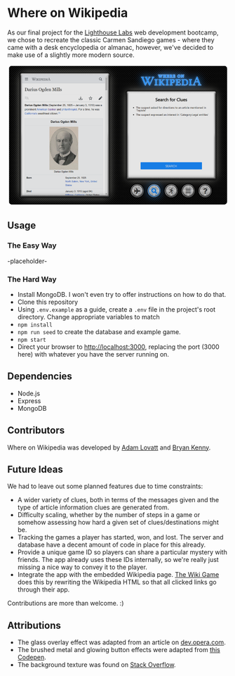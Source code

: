 # Where on Wikipedia

As our final project for the [Lighthouse Labs](https://www.lighthouselabs.ca) web development bootcamp, we chose to recreate the classic Carmen Sandiego games - where they came with a desk encyclopedia or almanac, however, we've decided to make use of a slightly more modern source.

![Where on Wikipedia](public/assets/screenshot.png)

## Usage

### The Easy Way
-placeholder-

### The Hard Way

- Install MongoDB. I won't even try to offer instructions on how to do that.
- Clone this repository
- Using `.env.example` as a guide, create a `.env` file in the project's root directory. Change appropriate variables to match
- `npm install`
- `npm run seed` to create the database and example game.
- `npm start`
- Direct your browser to [http://localhost:3000](http://localhost:3000), replacing the port (3000 here) with whatever you have the server running on.

## Dependencies

- Node.js
- Express
- MongoDB

## Contributors

Where on Wikipedia was developed by [Adam Lovatt](https://github.com/jalovatt/) and [Bryan Kenny](https://github.com/bryankenny).

## Future Ideas

We had to leave out some planned features due to time constraints:

- A wider variety of clues, both in terms of the messages given and the type of article information clues are generated from.
- Difficulty scaling, whether by the number of steps in a game or somehow assessing how hard a given set of clues/destinations might be.
- Tracking the games a player has started, won, and lost. The server and database have a decent amount of code in place for this already.
- Provide a unique game ID so players can share a particular mystery with friends. The app already uses these IDs internally, so we're really just missing a nice way to convey it to the player.
- Integrate the app with the embedded Wikipedia page. [The Wiki Game](https://www.thewikigame.com) does this by rewriting the Wikipedia HTML so that all clicked links go through their app.

Contributions are more than welcome. :)

## Attributions

- The glass overlay effect was adapted from an article on [dev.opera.com](https://dev.opera.com/articles/beautiful-ui-styling-with-css3/#glassbox).
- The brushed metal and glowing button effects were adapted from [this Codepen](https://codepen.io/simurai/pen/DwJdq).
- The background texture was found on [Stack Overflow](https://stackoverflow.com/a/34556311/9667199).
